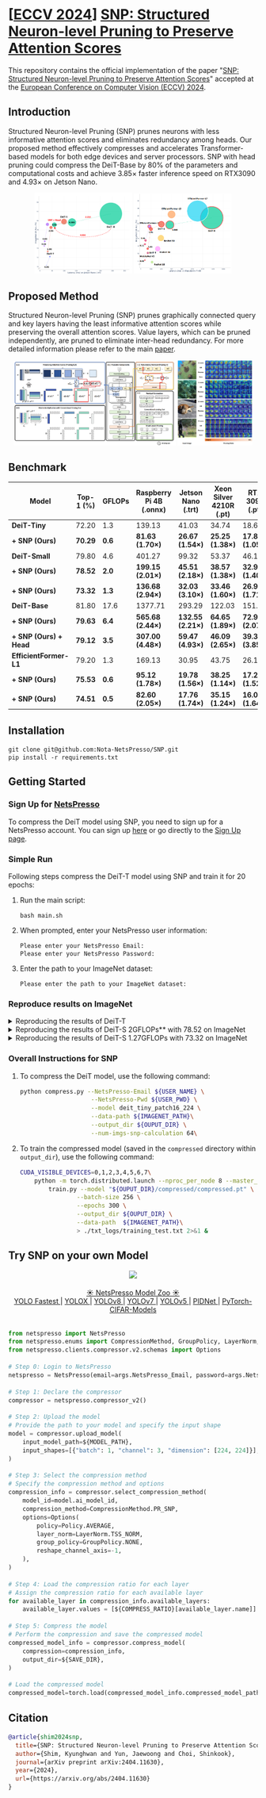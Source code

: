 # [[ECCV 2024](https://eccv.ecva.net/)] [SNP: Structured Neuron-level Pruning to Preserve Attention Scores](https://arxiv.org/abs/2404.11630)

This repository contains the official implementation of the paper "[SNP: Structured Neuron-level Pruning to Preserve Attention Scores](https://arxiv.org/abs/2404.11630)" accepted at the [European Conference on Computer Vision (ECCV) 2024](https://eccv.ecva.net/).

## Introduction
Structured Neuron-level Pruning (SNP) prunes neurons with less informative attention scores and eliminates redundancy among heads. Our proposed method effectively compresses and accelerates Transformer-based models for both edge devices and server processors. SNP with head pruning could compress the DeiT-Base by 80\% of the parameters and computational costs and achieve 3.85× faster inference speed on RTX3090 and 4.93× on Jetson Nano.

<div align="center">
    <img src="./fig/perf_latency_params_jetson_nano.png" alt="Description1" style="width:39%; display: inline-block;">
    <img src="./fig/Fig1.PNG" alt="Description2" style="width:39%; display: inline-block;">
</div>

## Proposed Method

Structured Neuron-level Pruning (SNP) prunes graphically connected query and key layers having the least informative attention scores while preserving the overall attention scores. Value layers, which can be pruned independently, are pruned to eliminate inter-head redundancy. For more detailed information please refer to the main [paper](https://arxiv.org/abs/2404.11630).

<div align="center">
    <img src="./fig/proposed methods.PNG" alt="Description1" style="width:65%; display: inline-block;">
    <img src="./fig/fig3_attention_maps.PNG" alt="Description2" style="width:30%; display: inline-block;">
</div>

<!-- <div style="text-align: center;">
    <img src="./fig/tab.PNG" alt="Description" style="width: 90%;height:60%">
</div> -->

## Benchmark

<center>

| Model               | Top-1 (%)         | GFLOPs           | Raspberry Pi 4B (.onnx) | Jetson Nano (.trt)  | Xeon Silver 4210R (.pt) | RTX 3090 (.pt)        |
|---------------------|-------------------|------------------|-------------------------|----------------------|-------------------------|-----------------------|
| **DeiT-Tiny**           | 72.20             | 1.3              | 139.13                  | 41.03                | 34.74                   | 18.65                 |
| **+ SNP (Ours)**    | **70.29**         | **0.6**          | **81.63 (1.70×)**       | **26.67 (1.54×)**    | **25.25 (1.38×)**       | **17.82 (1.05×)**     |
| **DeiT-Small**          | 79.80             | 4.6              | 401.27                  | 99.32                | 53.37                   | 46.13                 |
| **+ SNP (Ours)**    | **78.52**         | **2.0**          | **199.15 (2.01×)**      | **45.51 (2.18×)**    | **38.57 (1.38×)**       | **32.91 (1.40×)**     |
| **+ SNP (Ours)**    | **73.32**         | **1.3**          | **136.68 (2.94×)**      | **32.03 (3.10×)**    | **33.46 (1.60×)**       | **26.98 (1.71×)**     |
| **DeiT-Base**           | 81.80             | 17.6             | 1377.71                 | 293.29               | 122.03                  | 151.35                |
| **+ SNP (Ours)**    | **79.63**         | **6.4**          | **565.68 (2.44×)**      | **132.55 (2.21×)**   | **64.65 (1.89×)**       | **72.96 (2.07×)**     |
| **+ SNP (Ours) + Head** | **79.12**         | **3.5**          | **307.00 (4.48×)**      | **59.47 (4.93×)**    | **46.09 (2.65×)**       | **39.31 (3.85×)**     |
| **EfficientFormer-L1**  | 79.20             | 1.3              | 169.13                  | 30.95                | 43.75                   | 26.19                 |
| **+ SNP (Ours)**    | **75.53**         | **0.6**          | **95.12 (1.78×)**       | **19.78 (1.56×)**    | **38.25 (1.14×)**       | **17.24 (1.52×)**     |
| **+ SNP (Ours)**    | **74.51**         | **0.5**          | **82.60 (2.05×)**       | **17.76 (1.74×)**    | **35.15 (1.24×)**       | **16.01 (1.64×)**     |

</center>

## Installation
```
git clone git@github.com:Nota-NetsPresso/SNP.git
pip install -r requirements.txt
```

## Getting Started
### Sign Up for  [NetsPresso](https://netspresso.ai/) 

To compress the DeiT model using SNP, you need to sign up for a NetsPresso account. You can sign up [here](https://netspresso.ai/) or go directly to the [Sign Up page](https://account.netspresso.ai/signup).

### Simple Run
Following steps compress the DeiT-T model using SNP and train it for 20 epochs:
1. Run the main script:
    ```
    bash main.sh
    ```
2. When prompted, enter your NetsPresso user information:
    ```
    Please enter your NetsPresso Email:
    Please enter your NetsPresso Password:
    ```
3. Enter the path to your ImageNet dataset:
    ```
    Please enter the path to your ImageNet dataset:
    ```

### Reproduce results on ImageNet
<details>
<summary>Reproducing the results of DeiT-T</summary>

    CUDA_VISIBLE_DEVICES=0,1,2,3,4,5,6,7\
        python -m torch.distributed.launch --nproc_per_node 8 --master_addr="127.0.0.1" --master_port=12345 \
            train.py --model "./reported_models/compressed_models/DeiT-T.pt" \
                    --lr 0.001 \
                    --batch-size 256 \
                    --epochs 300 \
                    --output_dir ${OUPUT_DIR} \
                    --data-path  ${IMAGENET_PATH}\
                    > ./txt_logs/training_deit_t.txt 2>&1 &

</details>

<details>

<summary> Reproducing the results of DeiT-S 2GFLOPs** with 78.52 on ImageNet </summary>

        CUDA_VISIBLE_DEVICES=0,1,2,3,4,5,6,7\
            python -m torch.distributed.launch --nproc_per_node 8 --master_addr="127.0.0.1" --master_port=12345 \
                train.py --model "./reported_models/compressed_models/DeiT-S_2GFLOPs.pt" \
                        --lr 0.001 \
                        --batch-size 256 \
                        --epochs 300 \
                        --output_dir ${OUPUT_DIR} \
                        --data-path  ${IMAGENET_PATH}\
                        > ./txt_logs/training_deit_s_2GFLOPs.txt 2>&1 &
                        
</details>

<details>
<summary>Reproducing the results of DeiT-S 1.27GFLOPs with 73.32 on ImageNet</summary>

        CUDA_VISIBLE_DEVICES=0,1,2,3,4,5,6,7\
            python -m torch.distributed.launch --nproc_per_node 8 --master_addr="127.0.0.1" --master_port=12345 \
                train.py --model "./reported_models/compressed_models/DeiT-S_1_27GFLOPs.pt" \
                        --lr 0.001 \
                        --batch-size 256 \
                        --epochs 300 \
                        --output_dir ${OUPUT_DIR} \
                        --data-path  ${IMAGENET_PATH}\
                        > ./txt_logs/training_deit_s_1_27GFLOPs.txt 2>&1 &
                        
</details>


### Overall Instructions for SNP
1. To compress the DeiT model, use the following command:

    ```bash 
    python compress.py --NetsPresso-Email ${USER_NAME} \
                        --NetsPresso-Pwd ${USER_PWD} \
                        --model deit_tiny_patch16_224 \
                        --data-path ${IMAGENET_PATH}\
                        --output_dir ${OUPUT_DIR} \
                        --num-imgs-snp-calculation 64\
    ```

2. To train the compressed model (saved in the `compressed` directory within `output_dir`), use the following command:
    ```bash
    CUDA_VISIBLE_DEVICES=0,1,2,3,4,5,6,7\
        python -m torch.distributed.launch --nproc_per_node 8 --master_addr="127.0.0.1" --master_port=12345 \
            train.py --model "${OUPUT_DIR}/compressed/compressed.pt" \
                    --batch-size 256 \
                    --epochs 300 \
                    --output_dir ${OUPUT_DIR} \
                    --data-path  ${IMAGENET_PATH}\
                    > ./txt_logs/training_test.txt 2>&1 &
    ```

## Try SNP on your own Model

<div align="center">
    <a href="https://netspresso.ai/?utm_source=git&utm_medium=banner_py&utm_campaign=np_renew" target="_blank"><img src="https://netspresso-docs-imgs.s3.ap-northeast-2.amazonaws.com/imgs/banner/NetsPresso2.0_banner.png"/>
</div>

<br>

<div align="center">
  ☀️ NetsPresso Model Zoo ☀️ <br>
      <a href="https://github.com/Nota-NetsPresso/ModelZoo-YOLOFastest-for-ARM-U55-M85"> YOLO Fastest </a>
    | <a href="https://github.com/Nota-NetsPresso/yolox_nota"> YOLOX </a>
    | <a href="https://github.com/Nota-NetsPresso/ultralytics_nota"> YOLOv8 </a> 
    | <a href="https://github.com/Nota-NetsPresso/ModelZoo-YOLOv7"> YOLOv7 </a> 
    | <a href="https://github.com/Nota-NetsPresso/yolov5_nota"> YOLOv5 </a> 
    | <a href="https://github.com/Nota-NetsPresso/PIDNet_nota"> PIDNet </a>     
    | <a href="https://github.com/Nota-NetsPresso/pytorch-cifar-models_nota"> PyTorch-CIFAR-Models</a>
</div>
</br>

```Python
from netspresso import NetsPresso
from netspresso.enums import CompressionMethod, GroupPolicy, LayerNorm, Policy
from netspresso.clients.compressor.v2.schemas import Options

# Step 0: Login to NetsPresso
netspresso = NetsPresso(email=args.NetsPresso_Email, password=args.NetsPresso_Pwd)

# Step 1: Declare the compressor
compressor = netspresso.compressor_v2()

# Step 2: Upload the model
# Provide the path to your model and specify the input shape
model = compressor.upload_model(
    input_model_path=${MODEL_PATH},
    input_shapes=[{"batch": 1, "channel": 3, "dimension": [224, 224]}],
)

# Step 3: Select the compression method
# Specify the compression method and options
compression_info = compressor.select_compression_method(
    model_id=model.ai_model_id,
    compression_method=CompressionMethod.PR_SNP,
    options=Options(
        policy=Policy.AVERAGE,
        layer_norm=LayerNorm.TSS_NORM,
        group_policy=GroupPolicy.NONE,
        reshape_channel_axis=-1,
    ),
)

# Step 4: Load the compression ratio for each layer
# Assign the compression ratio for each available layer
for available_layer in compression_info.available_layers:
    available_layer.values = [${COMPRESS_RATIO}[available_layer.name]]

# Step 5: Compress the model
# Perform the compression and save the compressed model
compressed_model_info = compressor.compress_model(
    compression=compression_info,
    output_dir=${SAVE_DIR},
)

# Load the compressed model
compressed_model=torch.load(compressed_model_info.compressed_model_path)
```

## Citation
```bibtex
@article{shim2024snp,
  title={SNP: Structured Neuron-level Pruning to Preserve Attention Scores},
  author={Shim, Kyunghwan and Yun, Jaewoong and Choi, Shinkook},
  journal={arXiv preprint arXiv:2404.11630},
  year={2024},
  url={https://arxiv.org/abs/2404.11630}
}
```